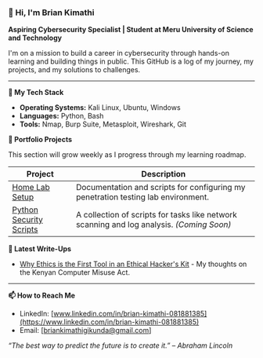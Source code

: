 
### 👋 Hi, I'm Brian Kimathi

**Aspiring Cybersecurity Specialist | Student at Meru University of Science and Technology**

I'm on a mission to build a career in cybersecurity through hands-on learning and building things in public. This GitHub is a log of my journey, my projects, and my solutions to challenges.

---

**🧰 My Tech Stack**
*   **Operating Systems:** Kali Linux, Ubuntu, Windows
*   **Languages:** Python, Bash
*   **Tools:** Nmap, Burp Suite, Metasploit, Wireshark, Git

**📂 Portfolio Projects**

This section will grow weekly as I progress through my learning roadmap.

| Project | Description |
|---|---|
| [Home Lab Setup](https://github.com/briankimathigikunda/My-Security-Journey) | Documentation and scripts for configuring my penetration testing lab environment. |
| [Python Security Scripts](https://github.com/briankimathigikunda/Python-Security-Scripts) | A collection of scripts for tasks like network scanning and log analysis. *(Coming Soon)* |

**📝 Latest Write-Ups**
*   [Why Ethics is the First Tool in an Ethical Hacker's Kit](https://github.com/briankimathigikunda/My-Security-Journey) - My thoughts on the Kenyan Computer Misuse Act.

---

**📫 How to Reach Me**
*   LinkedIn: [www.linkedin.com/in/brian-kimathi-081881385](https://www.linkedin.com/in/brian-kimathi-081881385)
*   Email: [briankimathigikunda@gmail.com]

*“The best way to predict the future is to create it.” – Abraham Lincoln*
